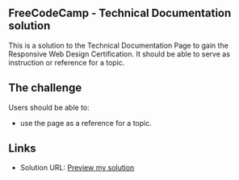 ## FreeCodeCamp - Technical Documentation solution

This is a solution to the Technical Documentation Page to gain the Responsive Web Design Certification. 
It should be able to serve as instruction or reference for a topic.


## The challenge
Users should be able to:

- use the page as a reference for a topic.

## Links

 - Solution URL: [Preview my solution](https://tech-documentation-seven.vercel.app/) 
